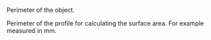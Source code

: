 Perimeter of the object.


<!-- comment -->


Perimeter of the profile for calculating the surface area. For example measured in mm.
